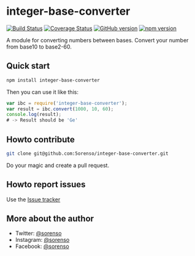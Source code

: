 # integer-base-converter

[![Build Status](https://travis-ci.org/5orenso/integer-base-converter.svg)](https://travis-ci.org/5orenso/integer-base-converter)
[![Coverage Status](https://coveralls.io/repos/5orenso/integer-base-converter/badge.svg)](https://coveralls.io/r/5orenso/integer-base-converter)
[![GitHub version](https://badge.fury.io/gh/5orenso%2Finteger-base-converter.svg)](http://badge.fury.io/gh/5orenso%2Finteger-base-converter)
[![npm version](https://badge.fury.io/js/integer-base-converter.svg)](http://badge.fury.io/js/integer-base-converter)

A module for converting numbers between bases. Convert your number from base10 to base2-60.

## Quick start

```bash
npm install integer-base-converter
```

Then you can use it like this:
```javascript
var ibc = require('integer-base-converter');
var result = ibc.convert(1000, 10, 60);
console.log(result);
# -> Result should be 'Ge'
```

## Howto contribute

```bash
git clone git@github.com:5orenso/integer-base-converter.git
```
Do your magic and create a pull request.

## Howto report issues

Use the [Issue tracker](https://github.com/5orenso/integer-base-converter/issues)

## More about the author

- Twitter: [@sorenso](https://twitter.com/sorenso)
- Instagram: [@sorenso](https://instagram.com/sorenso)
- Facebook: [@sorenso](https://facebook.com/sorenso)

